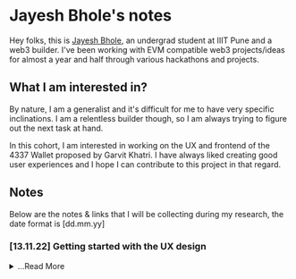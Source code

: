 # Jayesh Bhole's notes

Hey folks, this is [Jayesh Bhole](https://github.com/jayeshbhole), an undergrad student at IIIT Pune and a web3 builder. I've been working with EVM compatible web3 projects/ideas for almost a year and half through various hackathons and projects.

## What I am interested in?

By nature, I am a generalist and it's difficult for me to have very specific inclinations. I am a relentless builder though, so I am always trying to figure out the next task at hand.

In this cohort, I am interested in working on the UX and frontend of the 4337 Wallet proposed by Garvit Khatri. I have always liked creating good user experiences and I hope I can contribute to this project in that regard.

## Notes

Below are the notes & links that I will be collecting during my research, the date format is [dd.mm.yy]


### [13.11.22] Getting started with the UX design
<details>
<summary>...Read More</summary>
I have started working on the UX research and design of the wallet.

I am considering the following points while designing the UX:
- The wallet onboarding should be as abstracted (pun intended) as possible. The user should not have to worry about the underlying implementation of the wallet.
- The UI should be similar to those of web2 wallets and trad-fi applications so that new users getting into the ecosystem can easily understand the flow. There should be a balance between the familiarity of the UI and the newness of the technology.
- The wallet should be able to handle multiple accounts and should be able to switch between them easily.
- The transaction history and data should be presented in a more understandable way. 
- Ways to declare and add paymasters should be provided to the user.
- The designs should reflect trust and security that the EIP-4337 proposes.

UI Design: [Figma](https://www.figma.com/file/oM7MjvlOTO6L1vjZ6BxTH1/hex-wallet?node-id=2%3A3)

UX Design: [Figjam](https://www.figma.com/file/GASw8N72JnozdT2FxIlLgA/Wallet-design-flow?node-id=0%3A1)
</details>
